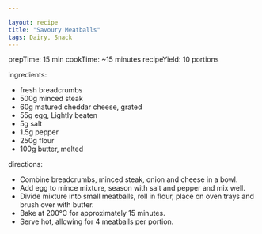 ```yaml
---

layout: recipe
title: "Savoury Meatballs"
tags: Dairy, Snack
---
```


prepTime: 15 min
cookTime: ~15 minutes
recipeYield: 10 portions

ingredients:
- fresh breadcrumbs
- 500g minced steak
- 60g matured cheddar cheese, grated
- 55g egg, Lightly beaten
- 5g salt
- 1.5g pepper
- 250g flour
- 100g butter, melted

directions:
- Combine breadcrumbs, minced steak, onion and cheese in a bowl.
- Add egg to mince mixture, season with salt and pepper and mix well.
- Divide mixture into small meatballs, roll in flour, place on oven trays and brush over with butter.
- Bake at 200℃ for approximately 15 minutes.
- Serve hot, allowing for 4 meatballs per portion.
